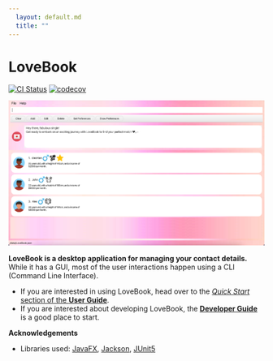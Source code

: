 ```yaml
---
  layout: default.md
  title: ""
---
```


# LoveBook

[![CI Status](https://github.com/AY2324S1-CS2103T-F10-2/tp/workflows/Java%20CI/badge.svg)](https://github.com/AY2324S1-CS2103T-F10-2/tp/actions)
[![codecov](https://app.codecov.io/gh/AY2324S1-CS2103T-F10-2/tp/tree/master/settings/badge)](https://app.codecov.io/gh/AY2324S1-CS2103T-F10-2/tp/tree/master)

![Ui](images/Ui.png)

**LoveBook is a desktop application for managing your contact details.** While it has a GUI, most of the user interactions happen using a CLI (Command Line Interface).

* If you are interested in using LoveBook, head over to the [_Quick Start_ section of the **User Guide**](UserGuide.html#quick-start).
* If you are interested about developing LoveBook, the [**Developer Guide**](DeveloperGuide.html) is a good place to start.


**Acknowledgements**

* Libraries used: [JavaFX](https://openjfx.io/), [Jackson](https://github.com/FasterXML/jackson), [JUnit5](https://github.com/junit-team/junit5)

